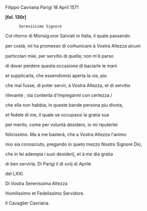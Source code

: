 Filippo Cavriana
Parigi
18 April 1571


    
      
        
**[fol. 130r]**

        
          Serenissimo Signore
        


        
            
Col ritorno di Monsig.oror Salviati in Italia, il quale passando 
            
per costà, mi ha promesso di com̍unicare à Vostra Altezza alcuni 
            
particolari miei, per servitio di quella; non m'è parso 
            
di dover perdere questa occasione di baciarle le mani 
            
et supplicarla, che essendomisi aperta la via, piu 
            
che mai fusse, di poter servir, à Vostra Altezza, et di servitio 
            
rilevante ; sia contenta d'impiegarmi con certezza / 
            
che ella non habbia, in queste bande persona piu divota, 
            
et fedele di me, il quale se occupassi la gratia sua 
            
per merito, come per voluntà desidero, io mi riputertei 
            
felicissimo. Ma à me basterà, che a Vostra Altezza l'animo 
            
mio sia conosciuto, pregando in queto mezzo Nostro Signore Dio, 
            
che in lei adempia i suoi desiderij, et à me dia gratia 
            
di ben servirla. Di Parigi il di xviij di Aprile 
            
del LXXI.
        


        
            
Di Vostra Serenissima Altezza
            
Humilissimo et Fedelissimo Servidore.
            
Il Cavaglier Cavriana.
        


      
    
  